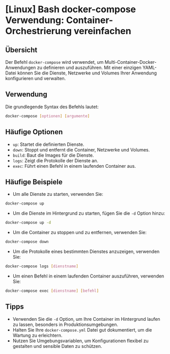 # [Linux] Bash docker-compose Verwendung: Container-Orchestrierung vereinfachen

## Übersicht
Der Befehl `docker-compose` wird verwendet, um Multi-Container-Docker-Anwendungen zu definieren und auszuführen. Mit einer einzigen YAML-Datei können Sie die Dienste, Netzwerke und Volumes Ihrer Anwendung konfigurieren und verwalten.

## Verwendung
Die grundlegende Syntax des Befehls lautet:

```bash
docker-compose [optionen] [argumente]
```

## Häufige Optionen
- `up`: Startet die definierten Dienste.
- `down`: Stoppt und entfernt die Container, Netzwerke und Volumes.
- `build`: Baut die Images für die Dienste.
- `logs`: Zeigt die Protokolle der Dienste an.
- `exec`: Führt einen Befehl in einem laufenden Container aus.

## Häufige Beispiele
- Um alle Dienste zu starten, verwenden Sie:

```bash
docker-compose up
```

- Um die Dienste im Hintergrund zu starten, fügen Sie die `-d` Option hinzu:

```bash
docker-compose up -d
```

- Um die Container zu stoppen und zu entfernen, verwenden Sie:

```bash
docker-compose down
```

- Um die Protokolle eines bestimmten Dienstes anzuzeigen, verwenden Sie:

```bash
docker-compose logs [dienstname]
```

- Um einen Befehl in einem laufenden Container auszuführen, verwenden Sie:

```bash
docker-compose exec [dienstname] [befehl]
```

## Tipps
- Verwenden Sie die `-d` Option, um Ihre Container im Hintergrund laufen zu lassen, besonders in Produktionsumgebungen.
- Halten Sie Ihre `docker-compose.yml` Datei gut dokumentiert, um die Wartung zu erleichtern.
- Nutzen Sie Umgebungsvariablen, um Konfigurationen flexibel zu gestalten und sensible Daten zu schützen.